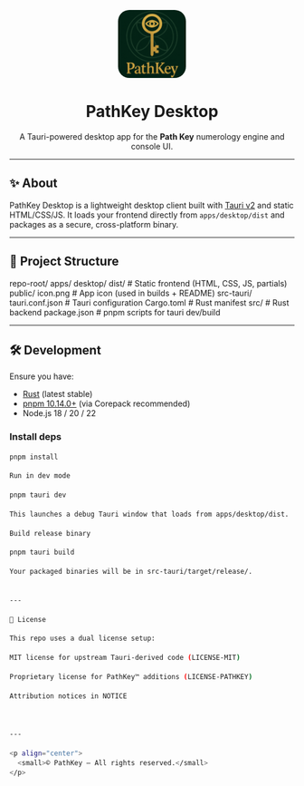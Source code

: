 <p align="center">
  <img src="./public/icon.png" alt="PathKey Icon" width="120" style="border-radius:20px;" />
</p>

<h1 align="center">PathKey Desktop</h1>

<p align="center">
  A Tauri-powered desktop app for the <strong>Path Key</strong> numerology engine and console UI.
</p>

---

## ✨ About

PathKey Desktop is a lightweight desktop client built with [Tauri v2](https://tauri.app) and static HTML/CSS/JS.
It loads your frontend directly from `apps/desktop/dist` and packages as a secure, cross-platform binary.

---

## 📂 Project Structure

repo-root/ apps/ desktop/ dist/           # Static frontend (HTML, CSS, JS, partials) public/ icon.png          # App icon (used in builds + README) src-tauri/ tauri.conf.json   # Tauri configuration Cargo.toml        # Rust manifest src/              # Rust backend package.json        # pnpm scripts for tauri dev/build

---

## 🛠️ Development

Ensure you have:

- [Rust](https://www.rust-lang.org/tools/install) (latest stable)
- [pnpm 10.14.0+](https://pnpm.io) (via Corepack recommended)
- Node.js 18 / 20 / 22

### Install deps

```bash
pnpm install

Run in dev mode

pnpm tauri dev

This launches a debug Tauri window that loads from apps/desktop/dist.

Build release binary

pnpm tauri build

Your packaged binaries will be in src-tauri/target/release/.


---

📜 License

This repo uses a dual license setup:

MIT license for upstream Tauri-derived code (LICENSE-MIT)

Proprietary license for PathKey™ additions (LICENSE-PATHKEY)

Attribution notices in NOTICE



---

<p align="center">
  <small>© PathKey — All rights reserved.</small>
</p>
